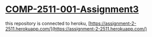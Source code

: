 ﻿# [COMP-2511-001-Assignment3](https://github.com/Chris-Pyy/COMP-2511-001-Assignment2)

this repository is connected to heroku, [https://assignment-2-2511.herokuapp.com/](https://assignment-2-2511.herokuapp.com/)
